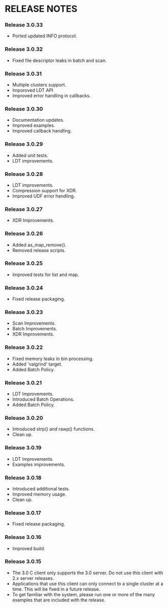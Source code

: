 # RELEASE NOTES

### Release 3.0.33

* Ported updated INFO protocol.

### Release 3.0.32

* Fixed file descriptor leaks in batch and scan.

### Release 3.0.31

* Multiple clusters support. 
* Imporoved LDT API
* Improved error handling in callbacks.

### Release 3.0.30

* Documentation updates.
* Improved examples.
* Improved callback handling.

### Release 3.0.29

* Added unit tests.
* LDT improvements.

### Release 3.0.28

* LDT improvements.
* Compression support for XDR.
* Improved UDF error handling.

### Release 3.0.27

* XDR Improvements.

### Release 3.0.26

* Added as_map_remove().
* Removed release scripts.

### Release 3.0.25

* Improved tests for list and map.

### Release 3.0.24

* Fixed release packaging.

### Release 3.0.23

* Scan Improvements.
* Batch Improvements.
* XDR Improvements.

### Release 3.0.22

* Fixed memory leaks in bin processing.
* Added 'valgrind' target.
* Added Batch Policy.

### Release 3.0.21

* LDT Improvements.
* Introduced Batch Operations.
* Added Batch Policy.

### Release 3.0.20

* Introduced strp() and rawp() functions.
* Clean up.

### Release 3.0.19

* LDT Improvements.
* Examples improvements.

### Release 3.0.18

* Introduced additional tests.
* Improved memory usage.
* Clean up.

### Release 3.0.17

* Fixed release packaging.

### Release 3.0.16

* Improved build.

### Release 3.0.15

* The 3.0 C client only supports the 3.0 server. Do not use this client with 2.x server releases.
* Applications that use this client can only connect to a single cluster at a time. This will be fixed in a future release.
* To get familiar with the system, please run one or more of the many examples that are included with the release.

